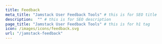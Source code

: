 ```yaml
---
title: Feedback
meta_title: "Jamstack User Feedback Tools" # this is for SEO title
description:  "" # this is for SEO description
page_title: "Jamstack User Feedback Tools" # this is for h1 tag
icon: /images/icons/feedback.svg
url: "/jamstack-feedback"
---
```

